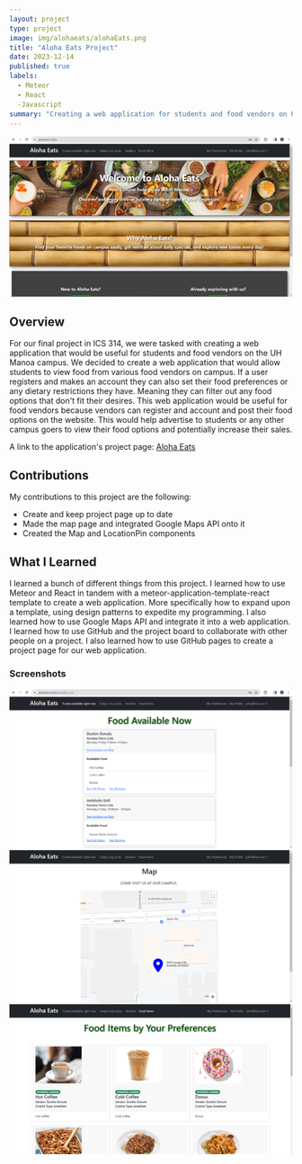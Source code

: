 ```yaml
---
layout: project
type: project
image: img/alohaeats/alohaEats.png
title: "Aloha Eats Project"
date: 2023-12-14
published: true
labels:
  - Meteor
  - React
  -Javascript
summary: "Creating a web application for students and food vendors on UH Manoa campus."
---
```


<img class="img-fluid" src="../img/alohaeats/alohaEats.png">

## Overview

For our final project in ICS 314, we were tasked with creating a web application that would be useful for students and food vendors on the UH Manoa campus. We decided to create a web application that would allow students to view food from various food vendors on campus. If a user registers and makes an account they can also set their food preferences or any dietary restrictions they have. Meaning they can filter out any food options that don't fit their desires. This web application would be useful for food vendors because vendors can register and account and post their food options on the website. This would help advertise to students or any other campus goers to view their food options and potentially increase their sales. 

A link to the application's project page: [Aloha Eats](https://manoamunchies.github.io/aloha-eats.github.io/)

## Contributions

My contributions to this project are the following:
* Create and keep project page up to date
* Made the map page and integrated Google Maps API onto it
* Created the Map and LocationPin components

## What I Learned

I learned a bunch of different things from this project. I learned how to use Meteor and React in tandem with a meteor-application-template-react template to create a web application. More specifically how to expand upon a template, using design patterns to expedite my programming. I also learned how to use Google Maps API and integrate it into a web application. I learned how to use GitHub and the project board to collaborate with other people on a project. I also learned how to use GitHub pages to create a project page for our web application. 

### Screenshots

<img class="img-fluid" src="../img/alohaeats/availableNow.png">
<img class="img-fluid" src="../img/alohaeats/mapPage.png">
<img class="img-fluid" src="../img/alohaeats/foodList.png">
